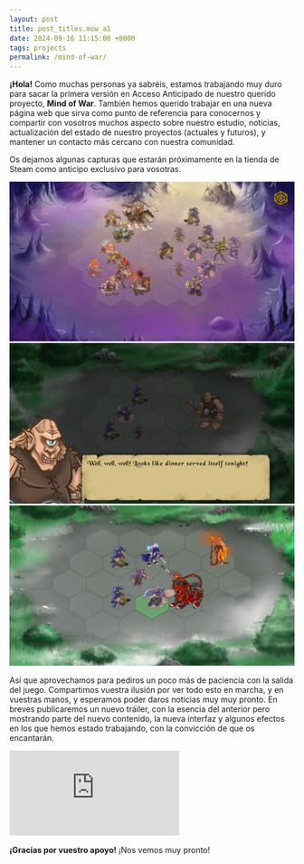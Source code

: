 ```yaml
---
layout: post
title: post_titles.mow_a1
date: 2024-09-16 11:15:00 +0000
tags: projects
permalink: /mind-of-war/
---
```


**¡Hola!** Como muchas personas ya sabréis, estamos trabajando muy duro para sacar la primera versión en Acceso Anticipado de nuestro querido proyecto, **Mind of War**.
También hemos querido trabajar en una nueva página web que sirva como punto de referencia para conocernos y compartir con vosotros muchos aspecto sobre nuestro estudio, noticias, actualización del estado de nuestro proyectos (actuales y futuros), y mantener un contacto más cercano con nuestra comunidad.

Os dejamos algunas capturas que estarán próximamente en la tienda de Steam como anticipo exclusivo para vosotras.

<div class="triple-column">
    <a class="image-link" href="/assets/posts/mind-of-war/capture_ea_1.jpg">
        <img src="/assets/posts/mind-of-war/capture_ea_1.jpg">
    </a>
    <a class="image-link" href="/assets/posts/mind-of-war/capture_ea_2.jpg">
        <img src="/assets/posts/mind-of-war/capture_ea_2.jpg">
    </a>
    <a class="image-link" href="/assets/posts/mind-of-war/capture_ea_3.jpg">
        <img src="/assets/posts/mind-of-war/capture_ea_3.jpg">
    </a>
</div>

Así que aprovechamos para pediros un poco más de paciencia con la salida del juego. Compartimos vuestra ilusión por ver todo esto en marcha, y en vuestras manos, y esperamos poder daros noticias muy muy pronto. En breves publicaremos un nuevo tráiler, con la esencia del anterior pero mostrando parte del nuevo contenido, la nueva interfaz y algunos efectos en los que hemos estado trabajando, con la convicción de que os encantarán.  

<div class="post-widget">
    <iframe class="steam-iframe" src="https://store.steampowered.com/widget/2960010/?l={{ site.lang }}" frameborder="0"></iframe>
</div>

**¡Gracias por vuestro apoyo!** ¡Nos vemos muy pronto!